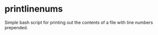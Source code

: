 # printlinenums
Simple bash script for printing out the contents of a file with line numbers prepended.
